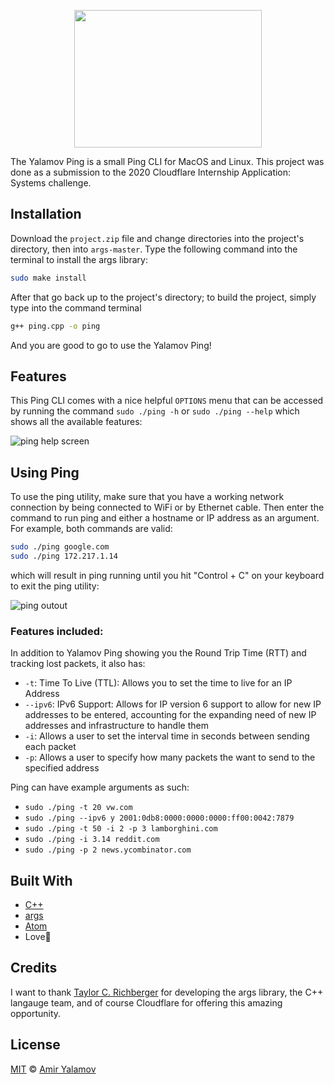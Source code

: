 <p align="center">
  <img width="300" height="220" src="https://github.com/AmirYalamov/cloudflare-internship-2020-systems-submission/blob/master/images/yalamovping.png">
</p>

The Yalamov Ping is a small Ping CLI for MacOS and Linux. This project was done as a submission to the 2020 Cloudflare Internship Application: Systems challenge.

## Installation

Download the ```project.zip``` file and change directories into the project's directory, then into ```args-master```. Type the following command into the terminal to install the args library:

```bash
sudo make install
```
After that go back up to the project's directory; to build the project, simply type into the command terminal 

```bash
g++ ping.cpp -o ping
```

And you are good to go to use the Yalamov Ping!

## Features

This Ping CLI comes with a nice helpful ```OPTIONS``` menu that can be accessed by running the command ```sudo ./ping -h``` or ```sudo ./ping --help``` which shows all the available features:

![ping help screen](https://github.com/AmirYalamov/cloudflare-internship-2020-systems-submission/blob/master/images/newpinghelp.png)


## Using Ping
To use the ping utility, make sure that you have a working network connection by being connected to WiFi or by Ethernet cable. Then enter the command to run ping and either a hostname or IP address as an argument. For example, both commands are valid: 

```bash
sudo ./ping google.com
sudo ./ping 172.217.1.14
```
which will result in ping running until you hit "Control + C" on your keyboard to exit the ping utility:

![ping outout](https://github.com/AmirYalamov/cloudflare-internship-2020-systems-submission/blob/master/images/pingcommand.png)

### Features included:
In addition to Yalamov Ping showing you the Round Trip Time (RTT) and tracking lost packets, it also has:
- ```-t```: Time To Live (TTL): Allows you to set the time to live for an IP Address
- ```--ipv6```: IPv6 Support: Allows for IP version 6 support to allow for new IP addresses to be entered, accounting for the expanding need of new IP addresses and infrastructure to handle them
- ```-i```: Allows a user to set the interval time in seconds between sending each packet
- ```-p```: Allows a user to specify how many packets the want to send to the specified address

Ping can have example arguments as such:
- ```sudo ./ping -t 20 vw.com```
- ```sudo ./ping --ipv6 y 2001:0db8:0000:0000:0000:ff00:0042:7879``` 
- ```sudo ./ping -t 50 -i 2 -p 3 lamborghini.com```
- ```sudo ./ping -i 3.14 reddit.com```
- ```sudo ./ping -p 2 news.ycombinator.com```

## Built With

- [C++](https://www.cplusplus.com/)
- [args](https://github.com/taywee/args)
- [Atom](https://atom.io/)
- Love🧡

## Credits

I want to thank [Taylor C. Richberger](https://github.com/Taywee) for developing the args library, the C++ langauge team, and of course Cloudflare for offering this amazing opportunity.

## License
[MIT](https://choosealicense.com/licenses/mit/) © [Amir Yalamov](https://amiryalamov.github.io/)
